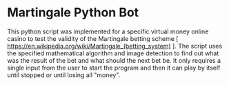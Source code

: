 # Martingale Python Bot

This python script was implemented for a specific virtual money online casino to test the validity of the Martingale betting scheme [ https://en.wikipedia.org/wiki/Martingale_(betting_system) ]. The script uses the specified mathematical algorithm and image detection to find out what was the result of the bet and what should the next bet be. It only requires a single input from the user to start the program and then it can play by itself until stopped or until losing all "money".
